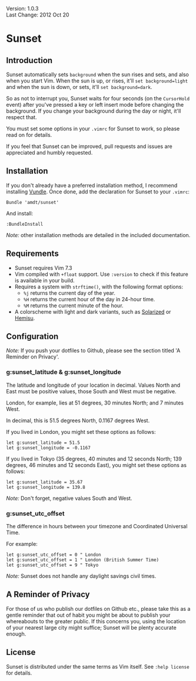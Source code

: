Version: 1.0.3  
Last Change: 2012 Oct 20

# Sunset

## Introduction

Sunset automatically sets `background` when the sun rises and sets, and also when you start Vim. When the sun is up, or rises, it'll `set background=light` and when the sun is down, or sets, it'll `set background=dark`.

So as not to interrupt you, Sunset waits for four seconds (on the `CursorHold` event) after you've pressed a key or left insert mode before changing the background. If you change your background during the day or night, it'll respect that.

You must set some options in your `.vimrc` for Sunset to work, so please read on for details.

If you feel that Sunset can be improved, pull requests and issues are appreciated and humbly requested.

## Installation

If you don't already have a preferred installation method, I recommend installing [Vundle](http://github.com/gmarik/vundle). Once done, add the declaration for Sunset to your `.vimrc`:

```vim
Bundle 'amdt/sunset'
```

And install:

```vim
:BundleInstall
```

*Note:* other installation methods are detailed in the included documentation.

## Requirements

* Sunset requires Vim 7.3
* Vim compiled with `+float` support. Use `:version` to check if this feature is available in your build.
* Requires a system with `strftime()`, with the following format options:
    - `%j` returns the current day of the year.
    - `%H` returns the current hour of the day in 24-hour time.
    - `%M` returns the current minute of the hour.
* A colorscheme with light and dark variants, such as [Solarized](http://github.com/altercation/vim-colors-solarized) or [Hemisu](http://github.com/noahfrederick/Hemisu).

## Configuration

*Note:* If you push your dotfiles to Github, please see the section titled 'A Reminder on Privacy'.

### g:sunset\_latitude & g:sunset\_longitude

The latitude and longitude of your location in decimal. Values North and East must be positive values, those South and West must be negative.

London, for example, lies at 51 degrees, 30 minutes North; and 7 minutes West.

In decimal, this is 51.5 degrees North, 0.1167 degrees West.

If you lived in London, you might set these options as follows:

```vim
let g:sunset_latitude = 51.5
let g:sunset_longitude = -0.1167
```

If you lived in Tokyo (35 degrees, 40 minutes and 12 seconds North; 139 degrees, 46 minutes and 12 seconds East), you might set these options as follows:

```vim
let g:sunset_latitude = 35.67
let g:sunset_longitude = 139.8
```

*Note:* Don't forget, negative values South and West.

### g:sunset\_utc\_offset

The difference in hours between your timezone and Coordinated Universal Time.

For example:

```vim
let g:sunset_utc_offset = 0 " London
let g:sunset_utc_offset = 1 " London (British Summer Time)
let g:sunset_utc_offset = 9 " Tokyo
```

*Note:* Sunset does not handle any daylight savings civil times.

## A Reminder of Privacy

For those of us who publish our dotfiles on Github etc., please take this as a gentle reminder that out of habit you might be about to publish your whereabouts to the greater public. If this concerns you, using the location of your nearest large city might suffice; Sunset will be plenty accurate enough.

## License

Sunset is distributed under the same terms as Vim itself. See `:help license` for details.
